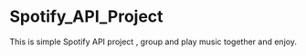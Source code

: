 # Spotify_API_Project
This is simple Spotify API project , group and play music together and enjoy.
